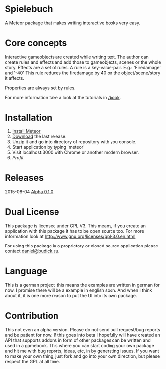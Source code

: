 # Spielebuch
A Meteor package that makes writing interactive books very easy.


# Core concepts
Interactive gameobjects are created while writing text. The author can create rules and effects and add those to gameobjects, scenes or the whole story.
Effects are a set of rules. A rule is a key-value-pair.
E.g.:
'Firedamage' and '-40'
This rule reduces the firedamage by 40 on the object/scene/story it affects.

Properties are always set by rules.

For more information take a look at the tutorials in [/book](book).


# Installation
1. [Install Meteor](https://www.meteor.com/install)
2. [Download](https://github.com/BudickDa/spielebuch/archive/Alpha-0.1.0.zip) the last release.
3. Unzip it and go into directory of repository with you console.
4. Start application by typing 'meteor'
5. Visit localhost:3000 with Chrome or another modern browser.
7. $Profit$


# Releases
2015-08-04 [Alpha 0.1.0](https://github.com/BudickDa/spielebuch/releases/tag/Alpha-0.1.0) 


# Dual License
This package is licensed under GPL V3. This means, if you create an application with this package it has to be open source too.
For more information look at http://www.gnu.org/licenses/gpl-3.0.en.html

For using this package in a proprietary or closed source application please contact daniel@budick.eu. 


# Language
This is a german project, this means the examples are written in german for now. I promise there will be a example in english soon. 
And when I think about it, it is one more reason to put the UI into its own package.


# Contribution
This not even an alpha version. Please do not send pull request/bug reports and be patient for now.
If this goes into beta I hopefully will have created an API that supports addons in form of other packages can be written and used in a gamebook.
This where you can start coding your own package and hit me with bug reports, ideas, etc, in by generating issues.
If you want to make your own thing, just fork and go into your own direction, but please respect the GPL at all time.

